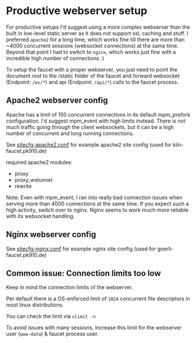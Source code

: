 # Productive webserver setup

For productive setups I'd suggest using a more complex webserver than the built in low-level static server as it does not support ssl, caching and stuff.
I preferred `apache2` for a long time, which works fine till there are more than ~4000 concurrent sessions (websocket connections) at the same time.
Beyond that point I had to switch to `nginx`, which works just fine with a incredible high number of connections :)

To setup the faucet with a proper webserver, you just need to point the document root to the /static folder of the faucet and forward websocket (Endpoint: `/ws/*`) and api (Endpoint: `/api/*`) calls to the faucet process.

## Apache2 webserver config

Apache has a limit of 150 concurrent connections in its default mpm_prefork configuration.
I'd suggest mpm_event with high limits instead. There is not much traffic going through the client websockets, but it can be a high number of concurrent and long running connections.

See [sitecfg-apache2.conf](https://github.com/pk910/PoWFaucet/blob/master/docs/sitecfg-apache2.conf) for example apache2 site config (used for kiln-faucet.pk910.de)

required apache2 modules:
- proxy
- proxy_wstunnel
- rewrite

Note: Even with mpm_event, I ran into really bad connection issues when serving more than 4000 connections at the same time.
If you expect such a high activity, switch over to nginx.
Nginx seems to work much more reliable with its websocket handling.

## Nginx webserver config

See [sitecfg-nginx.conf](https://github.com/pk910/PoWFaucet/blob/master/docs/sitecfg-nginx.conf) for example nginx site config (used for goerli-faucet.pk910.de)

## Common issue: Connection limits too low

Keep in mind the connection limits of the webserver. 

Per default there is a OS-enforced limit of `1024` concurrent file descriptors in most linux distributions.

You can check the limit via `ulimit -n`

To avoid issues with many sessions, increase this limit for the webserver user (`www-data`) & faucet process user.
